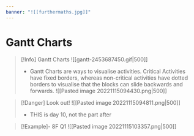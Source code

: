 ```yaml
---
banner: "![[furthermaths.jpg]]"
---
```

# Gantt Charts

> [!Info] Gantt Charts
> ![[gantt-2453687450.gif|500]]
> - Gantt Charts are ways to visualise activities. Critical Activities have fixed borders, whereas non-critical activities have dotted borders to visualise that the blocks can slide backwards and forwards.
>  ![[Pasted image 20221115094430.png|500]]

> [!Danger] Look out!
> ![[Pasted image 20221115094811.png|500]]
> - THIS is day 10, not the part after

> [!Example]- 8F Q1
> ![[Pasted image 20221115103357.png|500]]

